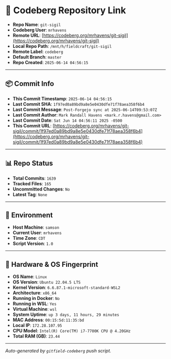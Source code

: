 # 🔗 Codeberg Repository Link

- **Repo Name**: `git-sigil`
- **Codeberg User**: `mrhavens`
- **Remote URL**: [https://codeberg.org/mrhavens/git-sigil](https://codeberg.org/mrhavens/git-sigil)
- **Local Repo Path**: `/mnt/h/fieldcraft/git-sigil`
- **Remote Label**: `codeberg`
- **Default Branch**: `master`
- **Repo Created**: `2025-06-14 04:56:15`

---

## 📦 Commit Info

- **This Commit Timestamp**: `2025-06-14 04:56:15`
- **Last Commit SHA**: `1f97ed0a89bd9a8e5e0430dfe71f78aea358f6b4`
- **Last Commit Message**: `Post-Forgejo sync at 2025-06-14T09:53:07Z`
- **Last Commit Author**: `Mark Randall Havens <mark.r.havens@gmail.com>`
- **Last Commit Date**: `Sat Jun 14 04:56:11 2025 -0500`
- **This Commit URL**: [https://codeberg.org/mrhavens/git-sigil/commit/1f97ed0a89bd9a8e5e0430dfe71f78aea358f6b4](https://codeberg.org/mrhavens/git-sigil/commit/1f97ed0a89bd9a8e5e0430dfe71f78aea358f6b4)

---

## 📊 Repo Status

- **Total Commits**: `1639`
- **Tracked Files**: `165`
- **Uncommitted Changes**: `No`
- **Latest Tag**: `None`

---

## 🧭 Environment

- **Host Machine**: `samson`
- **Current User**: `mrhavens`
- **Time Zone**: `CDT`
- **Script Version**: `1.0`

---

## 🧬 Hardware & OS Fingerprint

- **OS Name**: `Linux`
- **OS Version**: `Ubuntu 22.04.5 LTS`
- **Kernel Version**: `6.6.87.1-microsoft-standard-WSL2`
- **Architecture**: `x86_64`
- **Running in Docker**: `No`
- **Running in WSL**: `Yes`
- **Virtual Machine**: `wsl`
- **System Uptime**: `up 3 days, 11 hours, 29 minutes`
- **MAC Address**: `00:15:5d:11:35:bd`
- **Local IP**: `172.28.107.95`
- **CPU Model**: `Intel(R) Core(TM) i7-7700K CPU @ 4.20GHz`
- **Total RAM (GB)**: `23.44`

---

_Auto-generated by `gitfield-codeberg` push script._
